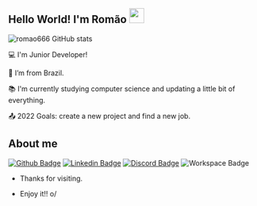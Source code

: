 ## Hello World! I'm Romão             <img src=https://github.com/TheDudeThatCode/TheDudeThatCode/blob/master/Assets/Developer.gif width="30">

 ![romao666 GitHub stats](https://github-readme-stats.vercel.app/api?username=romao666&theme=github_dark&show_icons=true)


:computer: I'm Junior Developer!

:house_with_garden: I’m from Brazil.

:books: I'm currently studying computer science and updating a little bit of everything.

:outbox_tray: 2022 Goals: create a new project and find a new job.

 

## About me

[![Github Badge](https://img.shields.io/badge/-Github-000?style=flat-square&logo=Github&logoColor=white&link=LINK_GIT)](https://github.com/romao666) [![Linkedin Badge](https://img.shields.io/badge/LinkedIn-0077B5?style=for-the-badge&logo=linkedin&logoColor=white)](https://www.linkedin.com/in/joão-romão-2238321b9/) [![Discord Badge](https://img.shields.io/badge/Discord-5865F2?style=for-the-badge&logo=discord&logoColor=white)](https://discord.gg/CXZ6uZNJ) ![Workspace Badge](https://img.shields.io/badge/acer%20Aspire%205-83B81A?style=for-the-badge&logo=acer&logoColor=white)

- Thanks for visiting.

- Enjoy it!! o/
